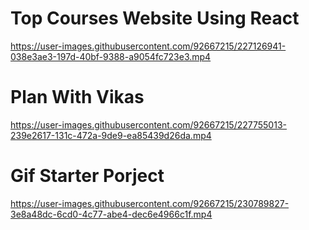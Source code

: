 # Top Courses Website Using React


https://user-images.githubusercontent.com/92667215/227126941-038e3ae3-197d-40bf-9388-a9054fc723e3.mp4

# Plan With Vikas



https://user-images.githubusercontent.com/92667215/227755013-239e2617-131c-472a-9de9-ea85439d26da.mp4



# Gif Starter Porject


https://user-images.githubusercontent.com/92667215/230789827-3e8a48dc-6cd0-4c77-abe4-dec6e4966c1f.mp4

